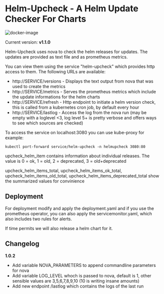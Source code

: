 # Helm-Upcheck - A Helm Update Checker For Charts
![docker-image](https://github.com/orchit/helm-upcheck/actions/workflows/docker-image.yml/badge.svg)

Current version: **v1.1.0**

Helm-Upcheck uses nova to check the helm releases for updates. The updates are provided as text file and as prometheus metrics.

You can view them using the service "helm-upcheck" which provides http access to them. The following URLs are available:

- http://SERVICE/versions  - Displays the text output from nova that was used to create the metrics
- http://SERVICE/metrics   - Serves the prometheus metrics which include the update informations for the helm charts
- http://SERVICE/refresh   - Http endpoint to initiate a helm version check, this is called from a kubernetes cron job, by default every hour
- http://SERVICE/lastlog   - Access the log from the nova run (may be empty with a loglevel <3, log level 5+ is pretty verbose and offers ways to see which sources are checked)

To access the service on localhost:3080 you can use kube-proxy for example:

    kubectl port-forward service/helm-upcheck -n helmupcheck 3080:80

upcheck_helm_item contains information about individual releases. The value is 0 = ok, 1 = old, 2 = deprecated, 3 = old+deprecated

upcheck_helm_items_total, upcheck_helm_items_ok_total, upcheck_helm_items_old_total, upcheck_helm_items_deprecated_total show the summarized values for convinience

## Deployment

For deployment modify and apply the deployment.yaml and if you use the prometheus operator, you can also apply the servicemonitor.yaml, which also includes two rules for alerts.

If time permits we will also release a helm chart for it.

## Changelog

**1.0.2**
 - Add variable NOVA_PARAMETERS to append commandline parameters for nova
 - Add variable LOG_LEVEL whoch is passed to nova, default is 1, other sensible values are 3,5,6,7,8,9,10 (10 is writing insane amounts)
 - Add new endpoint /lastlog which contains the logs of the last run
